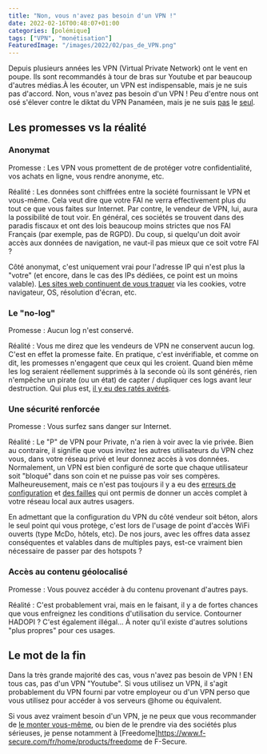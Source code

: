 ```yaml
---
title: "Non, vous n'avez pas besoin d'un VPN !"
date: 2022-02-16T00:48:07+01:00
categories: [polémique]
tags: ["VPN", "monétisation"]
FeaturedImage: "/images/2022/02/pas_de_VPN.png"
---
```


Depuis plusieurs années les VPN (Virtual Private Network) ont le vent en poupe. Ils sont recommandés à tour de bras sur Youtube et par beaucoup d'autres médias.À les écouter, un VPN est indispensable, mais je ne suis pas d'accord. Non, vous n'avez pas besoin d'un VPN ! Peu d'entre nous ont osé s'élever contre le diktat du VPN Panaméen, mais je ne suis [pas](https://www.canardpc.com/hardware/la-page-de-la-rage/vous-navez-pas-besoin-dun-vpn) le [seul](https://www.youtube.com/watch?v=ckZGQ5cLIfs).

## Les promesses vs la réalité

### Anonymat
  
Promesse : Les VPN vous promettent de de protéger votre confidentialité, vos achats en ligne, vous rendre anonyme, etc.

Réalité : Les données sont chiffrées entre la société fournissant le VPN et vous-même. Cela veut dire que votre FAI ne verra effectivement plus du tout ce que vous faites sur Internet. Par contre, le vendeur de VPN, lui, aura la possibilité de tout voir. En général, ces sociétés se trouvent dans des paradis fiscaux et ont des lois beaucoup moins strictes que nos FAI Français (par exemple, pas de RGPD). Du coup, si quelqu'un doit avoir accès aux données de navigation, ne vaut-il pas mieux que ce soit votre FAI ?

Côté anonymat, c'est uniquement vrai pour l'adresse IP qui n'est plus la "votre" (et encore, dans le cas des IPs dédiées, ce point est un moins valable). [Les sites web continuent de vous traquer](https://www.cnil.fr/fr/nouvelles-methodes-de-tracage-en-ligne-quelles-solutions-pour-se-proteger) via les cookies, votre navigateur, OS, résolution d'écran, etc.

### Le "no-log"

Promesse : Aucun log n'est conservé.

Réalité : Vous me direz que les vendeurs de VPN ne conservent aucun log. C'est en effet la promesse faite. En pratique, c'est invérifiable, et comme on dit, les promesses n'engagent que ceux qui les croient. Quand bien même les log seraient réellement supprimés à la seconde où ils sont générés, rien n'empêche un pirate (ou un état) de capter / dupliquer ces logs avant leur destruction. Qui plus est, [il y eu des ratés avérés](https://vpnleaks.com/).

### Une sécurité renforcée

Promesse : Vous surfez sans danger sur Internet.

Réalité : Le "P" de VPN pour Private, n'a rien à voir avec la vie privée. Bien au contraire, il signifie que vous invitez les autres utilisateurs du VPN chez vous, dans votre réseau privé et leur donnez accès à vos données. Normalement, un VPN est bien configuré de sorte que chaque utilisateur soit "bloqué" dans son coin et ne puisse pas voir ses compères. Malheureusement, mais ce n'est pas toujours il y a eu des [erreurs de configuration](https://www.cloudbric.com/blog/2020/09/virtual-private-network-data-leakage/) et [des failles](https://www.theregister.com/2020/07/17/ufo_vpn_database/) qui ont permis de donner un accès complet à votre réseau local aux autres usagers.

En admettant que la configuration du VPN du côté vendeur soit béton, alors le seul point qui vous protège, c'est lors de l'usage de point d'accès WiFi ouverts (type McDo, hôtels, etc). De nos jours, avec les offres data assez conséquentes et valables dans de multiples pays, est-ce vraiment bien nécessaire de passer par des hotspots ?

### Accès au contenu géolocalisé

Promesse : Vous pouvez accéder à du contenu provenant d'autres pays.

Réalité : C'est probablement vrai, mais en le faisant, il y a de fortes chances que vous enfreignez les conditions d'utilisation du service. Contourner HADOPI ? C'est également illégal... À noter qu'il existe d'autres solutions "plus propres" pour ces usages.

## Le mot de la fin

Dans la très grande majorité des cas, vous n'avez pas besoin de VPN ! EN tous cas, pas d'un VPN "Youtube". Si vous utilisez un VPN, il s'agit probablement du VPN fourni par votre employeur ou d'un VPN perso que vous utilisez pour accéder à vos serveurs @home ou équivalent.

Si vous avez vraiment besoin d'un VPN, je ne peux que vous recommander de [le monter vous-même](https://www.awoui.com/post/cr%C3%A9er-votre-propre-vpn-avec-wireguard-sur-docker), ou bien de le prendre via des sociétés plus sérieuses, je pense notamment à [Freedome]https://www.f-secure.com/fr/home/products/freedome de F-Secure.